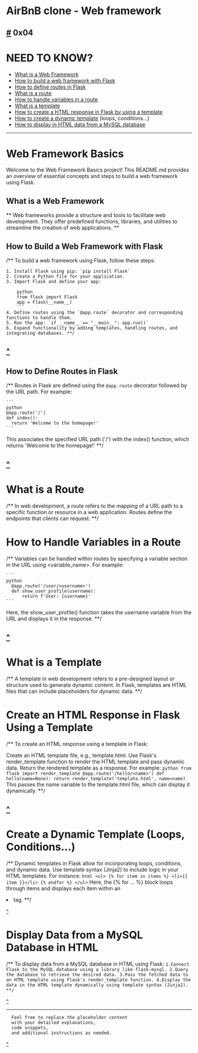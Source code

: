# AirBnB clone - Web framework
[#](https://github.com/TheeKingZa/AirBnB_clone_v2/tree/master/README.md) 0x04
---

# NEED TO KNOW?
* [What is a Web Framework](#what-is-a-web-framework)
* [How to build a web framework with Flask](#how-to-build-a-web-framework-with-flask)
* [How to define routes in Flask](#how-to-define-routes-in-flask)
* [What is a route](#what-is-a-route)
* [How to handle variables in a route](#how-to-handle-variables-in-a-route)
* [What is a template](#what-is-a-template)
* [How to create a HTML response in Flask by using a template]()
* [How to create a dynamic template](#create-a-dynamic-template-loops-conditions) (loops, conditions…)
* [How to display in HTML data from a MySQL database](#display-data-from-a-mysql-database-in-html)

---

# Web Framework Basics

Welcome to the Web Framework Basics project! This README.md provides an overview of essential concepts and steps to build a web framework using Flask.

## What is a Web Framework

** Web frameworks provide a structure and tools to facilitate web development. They offer predefined functions, libraries, and utilities to streamline the creation of web applications. **

## How to Build a Web Framework with Flask
/** To build a web framework using Flask, follow these steps:
```
1. Install Flask using pip: `pip install Flask`
2. Create a Python file for your application.
3. Import Flask and define your app: 

    python
    from flask import Flask
    app = Flask(__name__)
    ```
4. Define routes using the `@app.route` decorator and corresponding functions to handle them.
5. Run the app: `if __name__ == "__main__": app.run()`
6. Expand functionality by adding templates, handling routes, and integrating databases. **/
```

[^](#need-to-know)
---

## How to Define Routes in Flask

/** Routes in Flask are defined using the `@app.route` decorator followed by the URL path. For example:

    ```
    python
    @app.route('/')
    def index():
      return 'Welcome to the homepage!'
    ```

This associates the specified URL path ('/') with the index() function, which returns 'Welcome to the homepage!' **/

[^](#need-to-know)
---

# What is a Route
/** In web development, a route refers to the mapping of a URL path to a specific function or resource in a web application. Routes define the endpoints that clients can request. **/

# How to Handle Variables in a Route
/** Variables can be handled within routes by specifying a variable section in the URL using <variable_name>. For example:

    ```
    python
      @app.route('/user/<username>')
      def show_user_profile(username):
          return f'User: {username}'
    ```
Here, the show_user_profile() function takes the username variable from the URL and displays it in the response. **/

[^](#need-to-know)
---

# What is a Template
/** A template in web development refers to a pre-designed layout or structure used to generate dynamic content. In Flask, templates are HTML files that can include placeholders for dynamic data. **/

# Create an HTML Response in Flask Using a Template
/** To create an HTML response using a template in Flask:

  Create an HTML template file, e.g., template.html.
  Use Flask's render_template function to render the HTML template and pass dynamic data.
  Return the rendered template as a response. For example:
      ```
      python
        from flask import render_template
        @app.route('/hello/<name>')
      def hello(name=None):
        return render_template('template.html', name=name)
      ```
This passes the name variable to the template.html file, which can display it dynamically. **/

[^](#need-to-know)
---

# Create a Dynamic Template (Loops, Conditions...)
/** Dynamic templates in Flask allow for incorporating loops, conditions, and dynamic data. Use template syntax (Jinja2) to include logic in your HTML templates. For instance:
      ```
      html
        <ul>
          {% for item in items %}
            <li>{{ item }}</li>
          {% endfor %}
        </ul>
      ```
Here, the {% for ... %} block loops through items and displays each item within an <li> tag. **/

[^](#need-to-know)

# Display Data from a MySQL Database in HTML
/** To display data from a MySQL database in HTML using Flask:
    ```
    1.Connect Flask to the MySQL database using a library like flask-mysql.
    2.Query the database to retrieve the desired data.
    3.Pass the fetched data to an HTML template using Flask's render_template function.
    4.Display the data in the HTML template dynamically using template syntax (Jinja2). **/
    ```

[^](#need-to-know)

----

```
  Feel free to replace the placeholder content
  with your detailed explanations,
  code snippets,
  and additional instructions as needed.
```

[^](#need-to-know)
